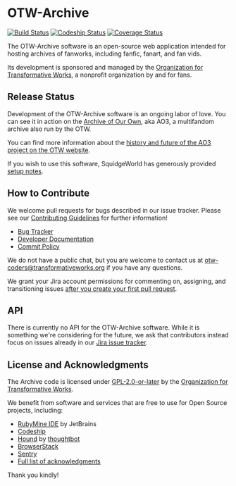 OTW-Archive
=========
[![Build Status](https://img.shields.io/github/actions/workflow/status/otwcode/otwarchive/automated-tests.yml?branch=master)](https://github.com/otwcode/otwarchive/actions/workflows/automated-tests.yml?query=branch%3Amaster) [![Codeship Status](https://img.shields.io/codeship/1f7468f0-7e15-0131-c059-7a8d26daf885/master.svg?label=codeship)](https://www.codeship.io/projects/14476) [![Coverage Status](https://img.shields.io/codecov/c/github/otwcode/otwarchive/master.svg)](https://app.codecov.io/gh/otwcode/otwarchive)

The OTW-Archive software is an open-source web application intended for hosting archives of fanworks, including fanfic, fanart, and fan vids.

Its development is sponsored and managed by the [Organization for Transformative Works](https://www.transformativeworks.org/), a nonprofit organization by and for fans.

Release Status
---------
Development of the OTW-Archive software is an ongoing labor of love. You can see it in action on the [Archive of Our Own](https://archiveofourown.org/), aka AO3, a multifandom archive also run by the OTW.

You can find more information about the [history and future of the AO3 project on the OTW website](https://www.transformativeworks.org/archive_of_our_own/).

If you wish to use this software, SquidgeWorld has generously provided [setup notes](https://squidgeworld.org/works/34491).

How to Contribute
----------
We welcome pull requests for bugs described in our issue tracker. Please see our [Contributing Guidelines](https://github.com/otwcode/otwarchive/blob/master/CONTRIBUTING.md) for further information!

* [Bug Tracker](https://otwarchive.atlassian.net/projects/AO3/issues)
* [Developer Documentation](https://github.com/otwcode/otwarchive/wiki)
* [Commit Policy](https://github.com/otwcode/otwarchive/wiki/Commit-policy)

We do not have a public chat, but you are welcome to contact us at otw-coders@transformativeworks.org if you have any questions.

We grant your Jira account permissions for commenting on, assigning, and transitioning issues [after you create your first pull request](https://github.com/otwcode/otwarchive/blob/master/CONTRIBUTING.md#workflow).

API
----------
There is currently no API for the OTW-Archive software. While it is something we're considering for the future, we ask that contributors instead focus on issues already in our [Jira issue tracker](https://otwarchive.atlassian.net/).

License and Acknowledgments
----------
The Archive code is licensed under [GPL-2.0-or-later](https://www.gnu.org/licenses/gpl-2.0.html) by the [Organization for Transformative Works](https://www.transformativeworks.org/).

We benefit from software and services that are free to use for Open Source projects, including:

* [RubyMine IDE](https://www.jetbrains.com/ruby/) by JetBrains
* [Codeship](https://codeship.com/)
* [Hound](https://houndci.com/) by [thoughtbot](https://thoughtbot.com/)
* [BrowserStack](https://www.browserstack.com)
* [Sentry](https://sentry.io)
* [Full list of acknowledgments](ACKNOWLEDGMENTS.md)

Thank you kindly!
